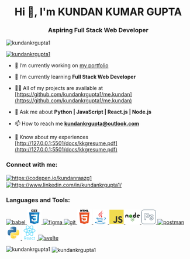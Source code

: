<h1 align="center">Hi 👋, I'm KUNDAN KUMAR GUPTA</h1>
<h3 align="center">Aspiring Full Stack Web Developer</h3>

<p align="left"> <img src="https://komarev.com/ghpvc/?username=kundankrgupta1&label=Profile%20views&color=0e75b6&style=flat" alt="kundankrgupta1" /> </p>

<p align="left"> <a href="https://github.com/ryo-ma/github-profile-trophy"><img src="https://github-profile-trophy.vercel.app/?username=kundankrgupta1" alt="kundankrgupta1" /></a> </p>

- 🔭 I’m currently working on [my portfolio](https://github.com/kundankrgupta1/me.kundan)

- 🌱 I’m currently learning **Full Stack Web Developer**

- 👨‍💻 All of my projects are available at [https://github.com/kundankrgupta1/me.kundan](https://github.com/kundankrgupta1/me.kundan)

- 💬 Ask me about **Python | JavaScript | React.js | Node.js**

- 📫 How to reach me **kundankrgupta@outlook.com**

- 📄 Know about my experiences [http://127.0.0.1:5501/docs/kkgresume.pdf](http://127.0.0.1:5501/docs/kkgresume.pdf)

<h3 align="left">Connect with me:</h3>
<p align="left">
<a href="https://codepen.io/https://codepen.io/kundanraazg1" target="blank"><img align="center" src="https://raw.githubusercontent.com/rahuldkjain/github-profile-readme-generator/master/src/images/icons/Social/codepen.svg" alt="https://codepen.io/kundanraazg1" height="30" width="40" /></a>
<a href="https://linkedin.com/in/https://www.linkedin.com/in/kundankrgupta1/" target="blank"><img align="center" src="https://raw.githubusercontent.com/rahuldkjain/github-profile-readme-generator/master/src/images/icons/Social/linked-in-alt.svg" alt="https://www.linkedin.com/in/kundankrgupta1/" height="30" width="40" /></a>
</p>

<h3 align="left">Languages and Tools:</h3>
<p align="left"> <a href="https://babeljs.io/" target="_blank" rel="noreferrer"> <img src="https://www.vectorlogo.zone/logos/babeljs/babeljs-icon.svg" alt="babel" width="40" height="40"/> </a> <a href="https://www.w3schools.com/css/" target="_blank" rel="noreferrer"> <img src="https://raw.githubusercontent.com/devicons/devicon/master/icons/css3/css3-original-wordmark.svg" alt="css3" width="40" height="40"/> </a> <a href="https://www.figma.com/" target="_blank" rel="noreferrer"> <img src="https://www.vectorlogo.zone/logos/figma/figma-icon.svg" alt="figma" width="40" height="40"/> </a> <a href="https://git-scm.com/" target="_blank" rel="noreferrer"> <img src="https://www.vectorlogo.zone/logos/git-scm/git-scm-icon.svg" alt="git" width="40" height="40"/> </a> <a href="https://www.w3.org/html/" target="_blank" rel="noreferrer"> <img src="https://raw.githubusercontent.com/devicons/devicon/master/icons/html5/html5-original-wordmark.svg" alt="html5" width="40" height="40"/> </a> <a href="https://www.java.com" target="_blank" rel="noreferrer"> <img src="https://raw.githubusercontent.com/devicons/devicon/master/icons/java/java-original.svg" alt="java" width="40" height="40"/> </a> <a href="https://developer.mozilla.org/en-US/docs/Web/JavaScript" target="_blank" rel="noreferrer"> <img src="https://raw.githubusercontent.com/devicons/devicon/master/icons/javascript/javascript-original.svg" alt="javascript" width="40" height="40"/> </a> <a href="https://nodejs.org" target="_blank" rel="noreferrer"> <img src="https://raw.githubusercontent.com/devicons/devicon/master/icons/nodejs/nodejs-original-wordmark.svg" alt="nodejs" width="40" height="40"/> </a> <a href="https://www.photoshop.com/en" target="_blank" rel="noreferrer"> <img src="https://raw.githubusercontent.com/devicons/devicon/master/icons/photoshop/photoshop-line.svg" alt="photoshop" width="40" height="40"/> </a> <a href="https://postman.com" target="_blank" rel="noreferrer"> <img src="https://www.vectorlogo.zone/logos/getpostman/getpostman-icon.svg" alt="postman" width="40" height="40"/> </a> <a href="https://www.python.org" target="_blank" rel="noreferrer"> <img src="https://raw.githubusercontent.com/devicons/devicon/master/icons/python/python-original.svg" alt="python" width="40" height="40"/> </a> <a href="https://reactjs.org/" target="_blank" rel="noreferrer"> <img src="https://raw.githubusercontent.com/devicons/devicon/master/icons/react/react-original-wordmark.svg" alt="react" width="40" height="40"/> </a> <a href="https://svelte.dev" target="_blank" rel="noreferrer"> <img src="https://upload.wikimedia.org/wikipedia/commons/1/1b/Svelte_Logo.svg" alt="svelte" width="40" height="40"/> </a> </p>

<p><img align="left" src="https://github-readme-stats.vercel.app/api/top-langs?username=kundankrgupta1&show_icons=true&locale=en&layout=compact" alt="kundankrgupta1" /></p>

<p>&nbsp;<img align="center" src="https://github-readme-stats.vercel.app/api?username=kundankrgupta1&show_icons=true&locale=en" alt="kundankrgupta1" /></p>

